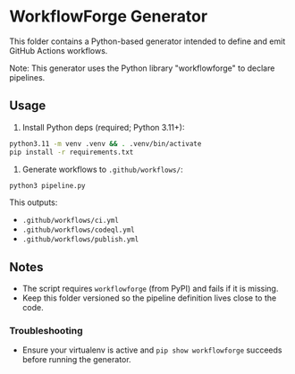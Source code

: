 # WorkflowForge Generator

This folder contains a Python-based generator intended to define and emit GitHub Actions workflows.

Note: This generator uses the Python library "workflowforge" to declare pipelines.

## Usage

1. Install Python deps (required; Python 3.11+):

```bash
python3.11 -m venv .venv && . .venv/bin/activate
pip install -r requirements.txt
```

1. Generate workflows to `.github/workflows/`:

```bash
python3 pipeline.py
```

This outputs:

- `.github/workflows/ci.yml`
- `.github/workflows/codeql.yml`
- `.github/workflows/publish.yml`

## Notes

- The script requires `workflowforge` (from PyPI) and fails if it is missing.
- Keep this folder versioned so the pipeline definition lives close to the code.

### Troubleshooting

- Ensure your virtualenv is active and `pip show workflowforge` succeeds before running the generator.
